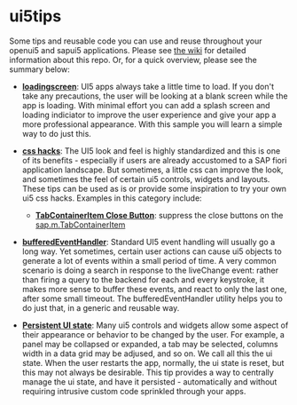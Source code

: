 # ui5tips
Some tips and reusable code you can use and reuse throughout your openui5 and sapui5 applications.
Please see [the wiki](../../wiki) for detailed information about this repo. Or, for a quick overview, please see the summary below:

* **[loadingscreen](../../wiki/Loading-screen)**:
UI5 apps always take a little time to load. If you don't take any precautions, the user will be looking at a blank screen while the app is loading.
With minimal effort you can add a splash screen and loading indiciator to improve the user experience and give your app a more professional appearance.
With this sample you will learn a simple way to do just this.

* **[css hacks](../../wiki/csshacks)**:
The UI5 look and feel is highly standardized and this is one of its benefits - especially if users are already accustomed to a SAP fiori application landscape.
But sometimes, a little css can improve the look, and sometimes the feel of certain ui5 controls, widgets and layouts.
These tips can be used as is or provide some inspiration to try your own ui5 css hacks.
Examples in this category include:
  * **[TabContainerItem Close Button](../../wiki/CSS-hacks:-TabContainerItem-close-buttons)**: suppress the close buttons on the [sap.m.TabContainerItem](https://openui5.hana.ondemand.com/#/api/sap.m.TabContainerItem)

* **[bufferedEventHandler](../../wiki/bufferedEventHandler)**:
Standard UI5 event handling will usually go a long way. Yet sometimes, certain user actions can cause ui5 objects to generate a lot of events within a small period of time.
A very common scenario is doing a search in response to the liveChange event: rather than firing a query to the backend for each and every keystroke, it makes more sense to buffer these events, and react to only the last one, after some small timeout.
The bufferedEventHandler utility helps you to do just that, in a generic and reusable way.

* **[Persistent UI state](../../wiki/Persistent-UI-State)**:
Many ui5 controls and widgets allow some aspect of their appearance or behavior to be changed by the user. 
For example, a panel may be collapsed or expanded, a tab may be selected, columns width in a data grid may be adjused, and so on. We call all this the ui state.
When the user restarts the app, normally, the ui state is reset, but this may not always be desirable.
This tip provides a way to centrally manage the ui state, and have it persisted - automatically and without requiring intrusive custom code sprinkled through your apps.